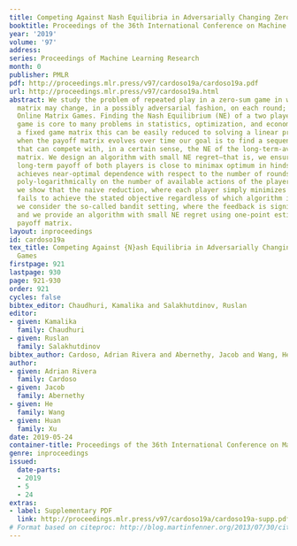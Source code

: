 ```yaml
---
title: Competing Against Nash Equilibria in Adversarially Changing Zero-Sum Games
booktitle: Proceedings of the 36th International Conference on Machine Learning
year: '2019'
volume: '97'
address: 
series: Proceedings of Machine Learning Research
month: 0
publisher: PMLR
pdf: http://proceedings.mlr.press/v97/cardoso19a/cardoso19a.pdf
url: http://proceedings.mlr.press/v97/cardoso19a.html
abstract: We study the problem of repeated play in a zero-sum game in which the payoff
  matrix may change, in a possibly adversarial fashion, on each round; we call these
  Online Matrix Games. Finding the Nash Equilibrium (NE) of a two player zero-sum
  game is core to many problems in statistics, optimization, and economics, and for
  a fixed game matrix this can be easily reduced to solving a linear program. But
  when the payoff matrix evolves over time our goal is to find a sequential algorithm
  that can compete with, in a certain sense, the NE of the long-term-averaged payoff
  matrix. We design an algorithm with small NE regret–that is, we ensure that the
  long-term payoff of both players is close to minimax optimum in hindsight. Our algorithm
  achieves near-optimal dependence with respect to the number of rounds and depends
  poly-logarithmically on the number of available actions of the players. Additionally,
  we show that the naive reduction, where each player simply minimizes its own regret,
  fails to achieve the stated objective regardless of which algorithm is used. Lastly,
  we consider the so-called bandit setting, where the feedback is significantly limited,
  and we provide an algorithm with small NE regret using one-point estimates of each
  payoff matrix.
layout: inproceedings
id: cardoso19a
tex_title: Competing Against {N}ash Equilibria in Adversarially Changing Zero-Sum
  Games
firstpage: 921
lastpage: 930
page: 921-930
order: 921
cycles: false
bibtex_editor: Chaudhuri, Kamalika and Salakhutdinov, Ruslan
editor:
- given: Kamalika
  family: Chaudhuri
- given: Ruslan
  family: Salakhutdinov
bibtex_author: Cardoso, Adrian Rivera and Abernethy, Jacob and Wang, He and Xu, Huan
author:
- given: Adrian Rivera
  family: Cardoso
- given: Jacob
  family: Abernethy
- given: He
  family: Wang
- given: Huan
  family: Xu
date: 2019-05-24
container-title: Proceedings of the 36th International Conference on Machine Learning
genre: inproceedings
issued:
  date-parts:
  - 2019
  - 5
  - 24
extras:
- label: Supplementary PDF
  link: http://proceedings.mlr.press/v97/cardoso19a/cardoso19a-supp.pdf
# Format based on citeproc: http://blog.martinfenner.org/2013/07/30/citeproc-yaml-for-bibliographies/
---
```


